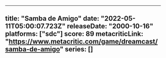 
---
title: "Samba de Amigo"
date: "2022-05-11T05:00:07.723Z"
releaseDate: "2000-10-16"
platforms: ["sdc"]
score: 89
metacriticLink: "https://www.metacritic.com/game/dreamcast/samba-de-amigo"
series: []
---
